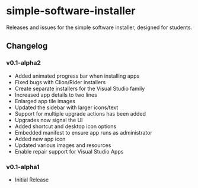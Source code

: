 # simple-software-installer
Releases and issues for the simple software installer, designed for students. 

## Changelog
### v0.1-alpha2
- Added animated progress bar when installing apps
- Fixed bugs with Clion/Rider installers
- Create separate installers for the Visual Studio family
- Increased app details to two lines
- Enlarged app tile images
- Updated the sidebar with larger icons/text
- Support for multiple upgrade actions has been added
- Upgrades now signal the UI
- Added shortcut and desktop icon options
- Embedded manifest to ensure app runs as administrator
- Added new app icon
- Updated various images and resources
- Enable repair support for Visual Studio Apps

### v0.1-alpha1
- Initial Release
